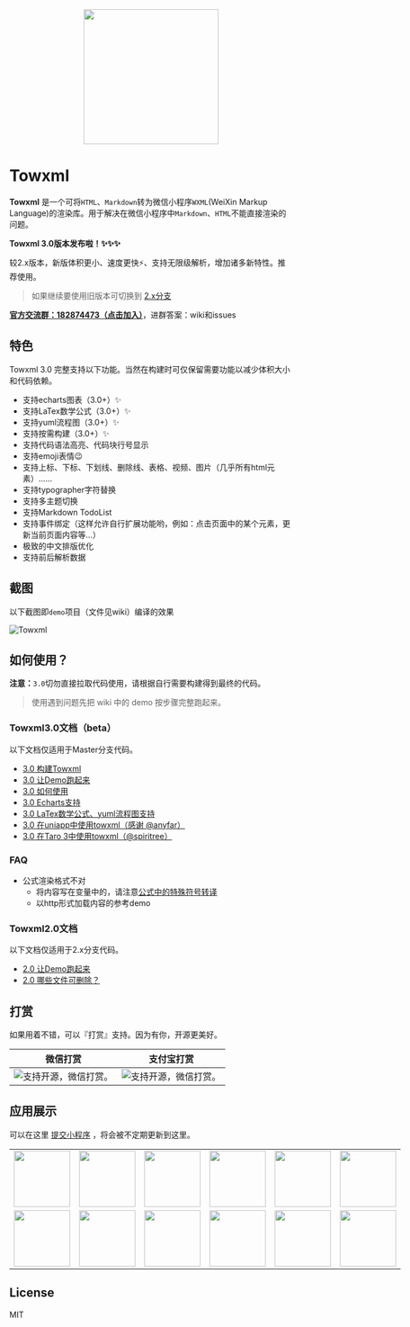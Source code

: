 <div align="center"><img width="240" src="https://cdn.rawgit.com/sbfkcel/towxml/78b0886d/logo.svg"/></div>

# Towxml

**Towxml** 是一个可将`HTML`、`Markdown`转为微信小程序`WXML`(WeiXin Markup Language)的渲染库。用于解决在微信小程序中`Markdown`、`HTML`不能直接渲染的问题。

**Towxml 3.0版本发布啦！✨✨✨**

较2.x版本，新版体积更小、速度更快⚡️、支持无限级解析，增加诸多新特性。推荐使用。

> 如果继续要使用旧版本可切换到 [2.x分支](https://github.com/sbfkcel/towxml/tree/2.x)

[**官方交流群：182874473（点击加入）**](https://jq.qq.com/?_wv=1027&k=54KTcZi)，进群答案：wiki和issues


## 特色

Towxml 3.0 完整支持以下功能。当然在构建时可仅保留需要功能以减少体积大小和代码依赖。

- 支持echarts图表（3.0+）✨
- 支持LaTex数学公式（3.0+）✨
- 支持yuml流程图（3.0+）✨
- 支持按需构建（3.0+）✨
- 支持代码语法高亮、代码块行号显示
- 支持emoji表情:wink:
- 支持上标、下标、下划线、删除线、表格、视频、图片（几乎所有html元素）……
- 支持typographer字符替换
- 支持多主题切换
- 支持Markdown TodoList
- 支持事件绑定（这样允许自行扩展功能哟，例如：点击页面中的某个元素，更新当前页面内容等...）
- 极致的中文排版优化
- 支持前后解析数据


## 截图

以下截图即`demo`项目（文件见wiki）编译的效果

![Towxml](https://raw.githack.com/sbfkcel/blog/gh-pages/wxml_demo/demo3.x.png)


## 如何使用？

**注意：**`3.0`切勿直接拉取代码使用，请根据自行需要构建得到最终的代码。

> 使用遇到问题先把  wiki 中的 demo 按步骤完整跑起来。


### Towxml3.0文档（beta）

以下文档仅适用于Master分支代码。

- [3.0 构建Towxml](https://github.com/sbfkcel/towxml/wiki/3.0-%E6%9E%84%E5%BB%BATowxml)
- [3.0 让Demo跑起来](https://github.com/sbfkcel/towxml/wiki/3.0-%E8%AE%A9Demo%E8%B7%91%E8%B5%B7%E6%9D%A5)
- [3.0 如何使用](https://github.com/sbfkcel/towxml/wiki/3.0-%E5%A6%82%E4%BD%95%E4%BD%BF%E7%94%A8)
- [3.0 Echarts支持](https://github.com/sbfkcel/towxml/wiki/3.0-Echarts%E6%94%AF%E6%8C%81)
- [3.0 LaTex数学公式、yuml流程图支持](https://github.com/sbfkcel/towxml/wiki/3.0-%E6%95%B0%E5%AD%97%E5%85%AC%E5%BC%8F&yuml%E6%B5%81%E7%A8%8B%E5%9B%BE%E6%94%AF%E6%8C%81)
- [3.0 在uniapp中使用towxml（感谢 @anyfar）](https://github.com/sbfkcel/towxml/issues/116)
- [3.0 在Taro 3中使用towxml（@spiritree）](https://github.com/sbfkcel/towxml/issues/203)


### FAQ
  - 公式渲染格式不对
    - 将内容写在变量中的，请注意[公式中的特殊符号转译](https://github.com/sbfkcel/towxml/issues/138)
    - 以http形式加载内容的参考demo

### Towxml2.0文档

以下文档仅适用于2.x分支代码。

- [2.0 让Demo跑起来](https://github.com/sbfkcel/towxml/wiki/2.0-%E8%AE%A9Demo%E8%B7%91%E8%B5%B7%E6%9D%A5)
- [2.0 哪些文件可删除？](https://github.com/sbfkcel/towxml/wiki/2.0-%E5%93%AA%E4%BA%9B%E6%96%87%E4%BB%B6%E5%8F%AF%E5%88%A0%E9%99%A4%EF%BC%9F)


## 打赏

如果用着不错，可以『打赏』支持。因为有你，开源更美好。

|微信打赏|支付宝打赏|
|:---:|:---:|
|![支持开源，微信打赏。](https://www.vvadd.com/wxml_demo/qrcode_wechat.png?v=1)|![支持开源，微信打赏。](https://www.vvadd.com/wxml_demo/qrcode_alipay.png?v=1)|


## 应用展示

可以在这里 [提交小程序](https://github.com/sbfkcel/towxml/issues/60) ，将会被不定期更新到这里。

<table style="width:100%; display:table;">
    <tbody>
        <tr>
            <td>
                <img src="https://user-images.githubusercontent.com/8692455/51429898-b159f400-1c4e-11e9-91a1-59cd1fab5042.png" width="100" height="100"/>
            </td>
            <td>
                <img src="https://user-images.githubusercontent.com/8033615/51673550-39524c00-2009-11e9-9554-4d75cd31ba39.jpg" width="100" height="100"/>
            </td>
            <td>
                <img src="https://raw.githubusercontent.com/yicm/WxComment/master/screenshot/xiaobaiai.jpg" width="100" height="100"/>
            </td>
            <td>
                <img src="https://user-images.githubusercontent.com/10069048/52948413-5681fc80-33b4-11e9-9397-26b7088381e5.jpg" width="100" height="100"/>
            </td>
            <td>
                <img src="https://user-images.githubusercontent.com/10728431/53088139-dd191400-3543-11e9-99b7-a5dfb4dceeff.jpg" width="100" height="100"/>
            </td>
            <td>
                <img src="https://user-images.githubusercontent.com/15965696/47959988-d2864d80-e02c-11e8-8c39-dac879bad3d6.jpg" width="100" height="100"/>
            </td>
        </tr>
        <tr>
            <td>
                <img src="https://camo.githubusercontent.com/53a8b2ab22c37ed26919b73a53f5c29da829bb2a412b0b6ef53e01b06a5f7fa1/68747470733a2f2f7777772e777574756f62616e6778696e796f75676f752e636f6d2f696d616765732f71722e6a7067" width="100" height="100"/>
            </td>
            <td>
                <img src="https://user-images.githubusercontent.com/22406024/112100984-e5d7ea80-8be0-11eb-89e3-54aaa03a172d.jpg" width="100" height="100"/>
            </td>
          <td>
                <img src="https://user-images.githubusercontent.com/56532091/110630824-d1f3b800-81e0-11eb-9265-44c0aee31971.jpg" width="100" height="100"/>
            </td>
          <td>
                <img src="https://user-images.githubusercontent.com/35326675/76952634-5a31db00-6948-11ea-8cde-3b63e4e0cdce.jpg" width="100" height="100"/>
            </td>
          <td>
                <img src="https://user-images.githubusercontent.com/38136120/76981626-d42c8900-6975-11ea-803b-82db9152ff68.jpg" width="100" height="100"/>
            </td>
          <td>
                <img src="https://camo.githubusercontent.com/b1365011be49ee39960e1bcb287fcb54c5c95ed3e8706a0dcc063e6b5b855ac9/68747470733a2f2f73312e617831782e636f6d2f323032302f30372f30362f5569747432562e6a7067" width="100" height="100"/>
            </td>
        </tr>
    </tbody>
</table>


## License
MIT

